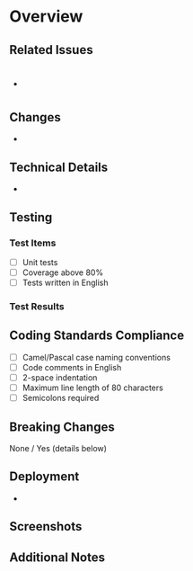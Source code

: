 # Overview
<!-- Please provide a brief description of the changes -->

## Related Issues
<!-- Please reference related issue numbers -->
- #

## Changes
<!-- Please list the main changes in bullet points -->
- 

## Technical Details
<!-- Please describe implementation details and technical decisions -->
- 

## Testing
<!-- Please describe test content and results -->
### Test Items
- [ ] Unit tests
- [ ] Coverage above 80%
- [ ] Tests written in English

### Test Results
<!-- Please include test execution results or screenshots -->

## Coding Standards Compliance
<!-- Please check the following items -->
- [ ] Camel/Pascal case naming conventions
- [ ] Code comments in English
- [ ] 2-space indentation
- [ ] Maximum line length of 80 characters
- [ ] Semicolons required

## Breaking Changes
<!-- If there are breaking changes, please describe them and migration steps -->
None / Yes (details below)

## Deployment
<!-- Please describe any deployment notes or procedures -->
- 

## Screenshots
<!-- If there are UI changes, please attach before/after screenshots -->

## Additional Notes
<!-- Please add any other notes for reviewers -->